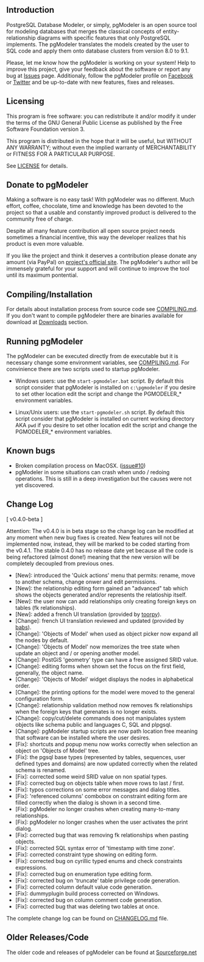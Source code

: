 Introduction
------------

PostgreSQL Database Modeler, or simply, pgModeler is an open source tool for modeling databases that merges the classical concepts of entity-relationship diagrams with specific features that only PostgreSQL implements. The pgModeler translates the models created by the user to SQL code and apply them onto database clusters from version 8.0 to 9.1.

Please, let me know how the pgModeler is working on your system! Help to improve this project, give your feedback about the software or report any bug at [Issues](https://github.com/pgmodeler/pgmodeler/issues) page. Additionaly, follow the pgModeler profile on [Facebook](https://www.facebook.com/pgmodeler) or [Twitter](https://twitter.com/pgmodeler) and be up-to-date with new features, fixes and releases.

Licensing
---------

This program is free software: you can redistribute it and/or modify it under the terms of the GNU General Public License as published by the Free Software Foundation version 3.

This program is distributed in the hope that it will be useful, but WITHOUT ANY WARRANTY; without even the implied warranty of MERCHANTABILITY or FITNESS FOR A PARTICULAR PURPOSE.

See [LICENSE](https://github.com/pgmodeler/pgmodeler/blob/code-refactoring/LICENSE) for details.

Donate to pgModeler
-------------------

Making a software is no easy task! With pgModeler was no different. Much effort, coffee, chocolate, time and knowledge has been devoted to the project so that a usable and constantly improved product is delivered to the community free of charge.

Despite all many feature contribution all open source project needs sometimes a financial incentive, this way the developer realizes that his product is even more valuable.

If you like the project and think it deserves a contribution please donate any amount (via PayPal) on [project's official site](http://pgmodeler.com.br). The pgModeler's author will be immensely grateful for your support and will continue to improve the tool until its maximum pontential.

Compiling/Installation
----------------------

For details about installation process from source code see [COMPILING.md](https://github.com/pgmodeler/pgmodeler/blob/code-refactoring/COMPILING.md). If you don't want to compile pgModeler there are binaries available for download at [Downloads](https://github.com/pgmodeler/pgmodeler/downloads) section.

Running pgModeler
-----------------

The pgModeler can be executed directly from de executable but it is necessary change some environment variables, see [COMPILING.md](https://github.com/pgmodeler/pgmodeler/blob/code-refactoring/COMPILING.md). For convinience there are two scripts used to startup pgModeler.

* Windows users: use the ```start-pgmodeler.bat``` script. By default this script consider that pgModeler is installed on ```c:\pgmodeler``` if you desire to set other location edit the script and change the PGMODELER_* environment variables.

* Linux/Unix users: use the ```start-pgmodeler.sh``` script. By default this script consider that pgModeler is installed on current working directory AKA ```pwd``` if you desire to set other location edit the script and change the PGMODELER_* environment variables.

Known bugs
----------

* Broken compilation process on MacOSX. ([issue#10](https://github.com/pgmodeler/pgmodeler/issues/10))
* pgModeler in some situations can crash when undo / redoing operations. This is still in a deep investigation but the causes were not yet discovered.

Change Log
----------

[ v0.4.0-beta ]

Attention: The v0.4.0 is in beta stage so the change log can be modified at any moment when new bug fixes is created. New features will not be implemented now, instead, they will be marked to be coded starting from the v0.4.1.
The stable 0.4.0 has no release date yet because all the code is being refactored (almost done!) meaning that the new version will be completely decoupled from previous ones.

* [New]: introduced the 'Quick actions' menu that permits: rename, move to another schema, change onwer and edit permissions.
* [New]: the relationship editing form gained an "advanced" tab which shows the objects generated and/or represents the relatioship itself.
* [New]: the user now can add relationships only creating foreign keys on tables (fk relationships).
* [New]: added a french UI translation (provided by [toorpy](https://github.com/toorpy)).
* [Change]: french UI translation reviewed and updated (provided by [babs](https://github.com/babs)).
* [Change]: 'Objects of Model' when used as object picker now expand all the nodes by default.
* [Change]: 'Objects of Model' now memorizes the tree state when update an object and / or opening another model.
* [Change]: PostGiS 'geometry' type can have a free assigned SRID value.
* [Change]: editing forms when shown set the focus on the first field, generally, the object name.
* [Change]: 'Objects of Model' widget displays the nodes in alphabetical order.
* [Change]: the printing options for the model were moved to the general configuration form.
* [Change]: relationship validation method now removes fk relationships when the foreign keys that gerenates is no longer exists.
* [Change]: copy/cut/delete commands does not manipulates system objects like schema public and languages C, SQL and plpgsql.
* [Change]: pgModeler startup scripts are now path location free meaning that software can be installed where the user desires.
* [Fix]: shortcuts and popup menu now works correctly when selection an object on 'Objects of Model' tree.
* [Fix]: the pgsql base types (represented by tables, sequences, user defined types and domains) are now updated correctly when the related schema is renamed.
* [Fix]: corrected some weird SRID value on non spatial types.
* [Fix]: corrected bug on objects table when move rows to last / first.
* [Fix]: typos corrections on some error messages and dialog titles.
* [Fix]: 'referenced columns' combobox on constraint editing form are filled correctly when the dialog is shown in a second time.
* [Fix]: pgModeler no longer crashes when creating many-to-many relationships.
* [Fix]: pgModeler no longer crashes when the user activates the print dialog.
* [Fix]: corrected bug that was removing fk relationships when pasting objects.
* [Fix]: corrected SQL syntax error of 'timestamp with time zone'.
* [Fix]: corrected constraint type showing on editing form.
* [Fix]: corrected bug on cyrillic typed enums and check constraints expressions.
* [Fix]: corrected bug on enumeration type editing form.
* [Fix]: corrected bug on 'truncate' table privilege code generation.
* [Fix]: corrected column default value code generation.
* [Fix]: dummyplugin build process corrected on Windows.
* [Fix]: corrected bug on column comment code generation.
* [Fix]: corrected bug that was deleting two tables at once.

The complete change log can be found on [CHANGELOG.md](https://github.com/pgmodeler/pgmodeler/blob/code-refactoring/CHANGELOG.md) file.

Older Releases/Code
-------------------

The older code and releases of pgModeler can be found at [Sourceforge.net](http://sourceforge.net/projects/pgmodeler)
